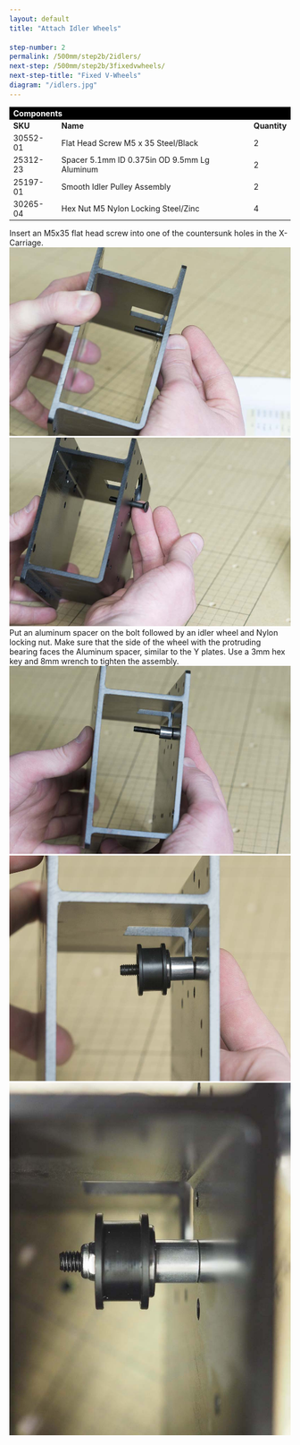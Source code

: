 ```yaml
---
layout: default
title: "Attach Idler Wheels"

step-number: 2
permalink: /500mm/step2b/2idlers/
next-step: /500mm/step2b/3fixedvwheels/
next-step-title: "Fixed V-Wheels"
diagram: "/idlers.jpg"
---
```


<table>
<tr><td style="color:#fff;background: #000;" colspan="3"><b>Components</b></td></tr>
	<tr>
		<td><b>SKU</b></td>
		<td><b>Name</b></td>
		<td><b>Quantity</b></td>
	</tr>
<tr>
<td>30552-01</td>
<td>Flat Head Screw M5 x 35 Steel/Black</td>
<td>2</td>
</tr>
<tr>
<td>25312-23</td>
<td>Spacer 5.1mm ID 0.375in OD 9.5mm Lg Aluminum</td>
<td>2</td>
</tr>
<tr>
<td>25197-01</td>
<td>Smooth Idler Pulley Assembly</td>
<td>2</td>
</tr>
<tr>
<td>30265-04</td>
<td>Hex Nut M5 Nylon Locking Steel/Zinc</td>
<td>4</td>
</tr>

</table>
Insert an M5x35 flat head screw into one of the countersunk holes in the X-Carriage.
<img src="../../step2/photo/jpfs_DSC2628.jpg">
<img src="../../step2/photo/jpfs_DSC2631.jpg">
Put an aluminum spacer on the bolt followed by an idler wheel and Nylon locking nut. Make sure that the side of the wheel with the protruding bearing faces the Aluminum spacer, similar to the Y plates. Use a 3mm hex key and 8mm wrench to tighten the assembly.


<img src="../../step2/photo/jpfs_DSC2632.jpg">
<img src="../../step2/photo/jpfs_DSC2633.jpg">
<img src="../../step2/photo/jpfsP7150151.jpg">
